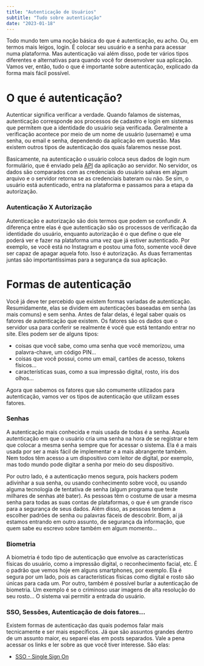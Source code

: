 ```yaml
---
title: "Autenticação de Usuários"
subtitle: "Tudo sobre autenticação"
date: "2023-01-18"
---
```


Todo mundo tem uma noção básica do que é autenticação, eu acho. Ou, em termos mais leigos, login. É colocar seu usuário e a senha para acessar numa plataforma. Mas autenticação vai além disso, pode ter vários tipos diferentes e alternativas para quando você for desenvolver sua aplicação. Vamos ver, então, tudo o que é importante sobre autenticação, explicado da forma mais fácil possível.

# O que é autenticação?

Autenticar significa verificar a verdade. Quando falamos de sistemas, autenticação corresponde aos processos de cadastro e login em sistemas que permitem que a identidade do usuário seja verificada. Geralmente a verificação acontece por meio de um nome de usuário (username) e uma senha, ou email e senha, dependendo da aplicação em questão. Mas existem outros tipos de autenticação dos quais falaremos nesse post.

Basicamente, na autenticação o usuário coloca seus dados de login num formulário, que é enviado pela [API](/posts/o-que-e-uma-api) da aplicação ao servidor. No servidor, os dados são comparados com as credenciais do usuário salvas em algum arquivo e o servidor retorna se as credenciais bateram ou não. Se sim, o usuário está autenticado, entra na plataforma e passamos para a etapa da autorização.

### Autenticação X Autorização

Autenticação e autorização são dois termos que podem se confundir. A diferença entre elas é que autenticação são os processos de verificação da identidade do usuário, enquanto autorização é o que define o que ele poderá ver e fazer na plataforma uma vez que já estiver autenticado. Por exemplo, se você está no Instagram e postou uma foto, somente você deve ser capaz de apagar aquela foto. Isso é autorização. As duas ferramentas juntas são importantíssimas para a segurança da sua aplicação.

# Formas de autenticação

Você já deve ter percebido que existem formas variadas de autenticação. Resumidamente, elas se dividem em autenticações baseadas em senha (as mais comuns) e sem senha. Antes de falar delas, é legal saber quais os fatores de autenticação que existem. Os fatores são os dados que o servidor usa para conferir se realmente é você que está tentando entrar no site. Eles podem ser de alguns tipos:

- coisas que você sabe, como uma senha que você memorizou, uma palavra-chave, um código PIN...
- coisas que você possui, como um email, cartões de acesso, tokens físicos...
- características suas, como a sua impressão digital, rosto, íris dos olhos...

Agora que sabemos os fatores que são comumente utilizados para autenticação, vamos ver os tipos de autenticação que utilizam esses fatores.

### Senhas

A autenticação mais conhecida e mais usada de todas é a senha. Aquela autenticação em que o usuário cria uma senha na hora de se registrar e tem que colocar a mesma senha sempre que for acessar o sistema. Ela é a mais usada por ser a mais fácil de implementar e a mais abrangente também. Nem todos têm acesso a um dispositivo com leitor de digital, por exemplo, mas todo mundo pode digitar a senha por meio do seu dispositivo.

Por outro lado, é a autenticação menos segura, pois hackers podem adivinhar a sua senha, ou usando conhecimento sobre você, ou usando alguma tecnologia de tentativa de senha (algum programa que teste milhares de senhas até bater). As pessoas têm o costume de usar a mesma senha para todas as suas contas de plataformas, o que é um grande risco para a segurança de seus dados. Além disso, as pessoas tendem a escolher padrões de senha ou palavras fáceis de descobrir. Bom, aí já estamos entrando em outro assunto, de segurança da informação, que quem sabe eu escrevo sobre também em algum momento...

### Biometria

A biometria é todo tipo de autenticação que envolve as características físicas do usuário, como a impressão digital, o reconhecimento facial, etc. É o padrão que vemos hoje em alguns smartphones, por exemplo. Ela é segura por um lado, pois as características físicas como digital e rosto são únicas para cada um. Por outro, também é possível burlar a autenticação de biometria. Um exemplo é se o criminoso usar imagens de alta resolução do seu rosto... O sistema vai permitir a entrada do usuário.

<!-- ### Email

(ESCREVER SOBRE O EMAIL) -->

### SSO, Sessões, Autenticação de dois fatores...

Existem formas de autenticação das quais podemos falar mais tecnicamente e ser mais específicos. Já que são assuntos grandes dentro de um assunto maior, eu separei elas em posts separados. Vale a pena acessar os links e ler sobre as que você tiver interesse. São elas:

- [SSO - Single Sign On](/posts/single-sign-on)

<!-- - [Autenticação de Dois Fatores (2FA)](/posts/autenticacao-2fa)
- Social Login (ver sobre)
- Session Based
- Token Based -->
